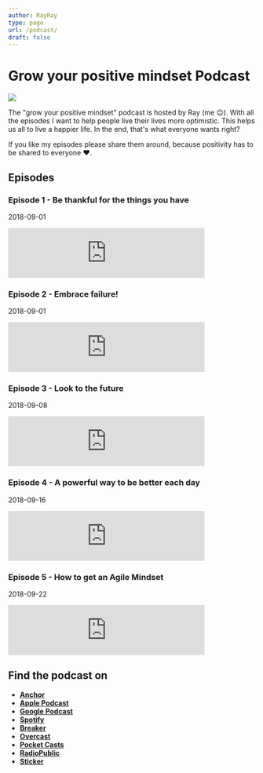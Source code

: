 ```yaml
---
author: RayRay
type: page
url: /podcast/
draft: false
---
```


# Grow your positive mindset Podcast

![](http://res.cloudinary.com/raymons/image/upload/c_scale,f_auto,q_71,w_1400/v1536953965/byrayray/Grow_your_positive_mindset_podcast.jpg)

The "grow your positive mindset" podcast is hosted by Ray (me 😉). With all the episodes I want to help people live their lives more optimistic. This helps us all to live a happier life. In the end, that's what everyone wants right?

If you like my episodes please share them around, because positivity has to be shared to everyone ❤️.

## Episodes

### Episode 1 - Be thankful for the things you have
<time>2018-09-01</time>
<iframe src="https://anchor.fm/growpositivemindset/embed/episodes/1---Be-thankful-for-the-things-you-have-e24lsp" height="102px" width="400px" frameborder="0" scrolling="no"></iframe>

### Episode 2 - Embrace failure!
<time>2018-09-01</time>
<iframe src="https://anchor.fm/growpositivemindset/embed/episodes/2---Embrace-failure-e24lt6" height="102px" width="400px" frameborder="0" scrolling="no"></iframe>

### Episode 3 - Look to the future
<time>2018-09-08</time>
<iframe src="https://anchor.fm/growpositivemindset/embed/episodes/3---Look-to-the-future-e24lti" height="102px" width="400px" frameborder="0" scrolling="no"></iframe>

### Episode 4 - A powerful way to be better each day
<time>2018-09-16</time>
<iframe src="https://anchor.fm/growpositivemindset/embed/episodes/4---A-powerful-way-to-be-better-each-day-e26t36/a-a598cl" height="102px" width="400px" frameborder="0" scrolling="no"></iframe>

### Episode 5 - How to get an Agile Mindset
<time>2018-09-22</time>
<iframe src="https://anchor.fm/growpositivemindset/embed/episodes/5---How-to-get-an-Agile-Mindset-e294pm/a-a5en26" height="102px" width="400px" frameborder="0" scrolling="no"></iframe>

## Find the podcast on
- [**Anchor**](https://anchor.fm/growpositivemindset)
- [**Apple Podcast**](https://itunes.apple.com/us/podcast/positivity-by-ray/id1425920642)
- [**Google Podcast**](https://www.google.com/podcasts?feed=aHR0cHM6Ly9hbmNob3IuZm0vcy8xODI0NTI4L3BvZGNhc3QvcnNz)
- [**Spotify**](https://open.spotify.com/show/6Y2fr3Uc03bkriRf4cC4LV)
- [**Breaker**](https://www.breaker.audio/positivity-by-ray)
- [**Overcast**](https://overcast.fm/itunes1425920642/positivity-by-ray)
- [**Pocket Casts** ](https://pca.st/61JW)
- [**RadioPublic**](https://play.radiopublic.com/positivity-by-ray-Wkdm1Y)
- [**Sticker**](https://www.stitcher.com/podcast/anchor-podcasts/positivity-by-ray)